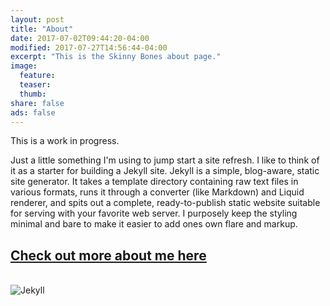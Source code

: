 ```yaml
---
layout: post
title: "About"
date: 2017-07-02T09:44:20-04:00
modified: 2017-07-27T14:56:44-04:00
excerpt: "This is the Skinny Bones about page."
image:
  feature:
  teaser:
  thumb:
share: false
ads: false
---
```


This is a work in progress.

Just a little something I'm using to jump start a site refresh. I like to think of it as a starter for building a Jekyll site.
Jekyll is a simple, blog-aware, static site generator. It takes a template directory containing raw text files in various formats, runs it through a converter (like Markdown) and Liquid renderer, and spits out a complete, ready-to-publish static website suitable for serving with your favorite web server. I purposely keep the styling minimal and bare to make it easier to add ones own flare and markup.
<h2><a href="https://www.kevinwaweru.com/"><u>Check out more about me here</u></a></h2>
<br><img src="http://jekyllcn.com/img/logo-2x.png" alt="Jekyll">
